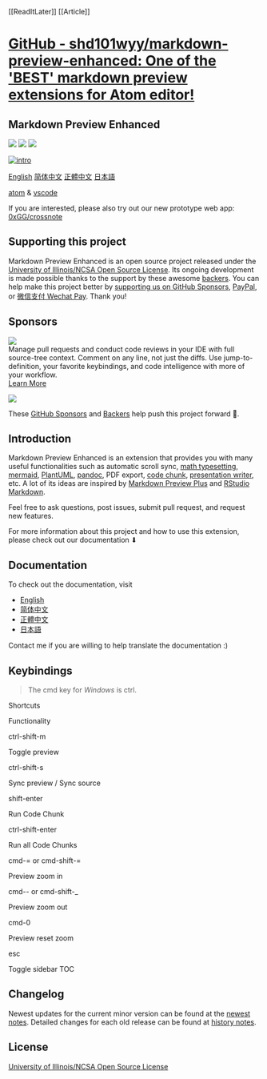 [[ReadItLater]] [[Article]]

# [GitHub - shd101wyy/markdown-preview-enhanced: One of the 'BEST' markdown preview extensions for Atom editor!](https://github.com/shd101wyy/markdown-preview-enhanced)

## Markdown Preview Enhanced

[![](https://camo.githubusercontent.com/911cc66cbe5fabca33e3d18c2b5417a457c09b6a144146ea4b8fe7d7b4802ad9/68747470733a2f2f696d672e736869656c64732e696f2f6769746875622f7461672f7368643130317779792f6d61726b646f776e2d707265766965772d656e68616e6365642e737667)](https://github.com/shd101wyy/markdown-preview-enhanced/releases) [![](https://camo.githubusercontent.com/fd1575088175d7ccba1c45bc694c5a0680104f1e0b06c145ee77a7100e1be60f/68747470733a2f2f696d672e736869656c64732e696f2f61706d2f646d2f6d61726b646f776e2d707265766965772d656e68616e6365642e737667)](https://github.com/shd101wyy/markdown-preview-enhanced) [![](https://camo.githubusercontent.com/34681be6354fed520a971d310917e9cddadfe1b576f793eefbb648b275356717/68747470733a2f2f696d672e736869656c64732e696f2f6769746875622f73746172732f7368643130317779792f6d61726b646f776e2d707265766965772d656e68616e6365642e7376673f7374796c653d736f6369616c266c6162656c3d53746172)](https://github.com/shd101wyy/markdown-preview-enhanced)

[![intro](https://user-images.githubusercontent.com/1908863/28227953-eb6eefa4-68a1-11e7-8769-96ea83facf3b.png)](https://user-images.githubusercontent.com/1908863/28227953-eb6eefa4-68a1-11e7-8769-96ea83facf3b.png)

[English](https://shd101wyy.github.io/markdown-preview-enhanced/#/) [简体中文](https://shd101wyy.github.io/markdown-preview-enhanced/#/zh-cn/) [正體中文](https://shd101wyy.github.io/markdown-preview-enhanced/#/zh-tw/) [日本語](https://shd101wyy.github.io/markdown-preview-enhanced/#/ja-jp/)   

[atom](https://atom.io/packages/markdown-preview-enhanced) & [vscode](https://marketplace.visualstudio.com/items?itemName=shd101wyy.markdown-preview-enhanced)

If you are interested, please also try out our new prototype web app: [0xGG/crossnote](https://github.com/0xGG/crossnote)

## Supporting this project

Markdown Preview Enhanced is an open source project released under the [University of Illinois/NCSA Open Source License](https://github.com/shd101wyy/markdown-preview-enhanced/blob/master/LICENSE.md). Its ongoing development is made possible thanks to the support by these awesome [backers](https://shd101wyy.github.io/markdown-preview-enhanced/#/backers). You can help make this project better by [supporting us on GitHub Sponsors](https://github.com/sponsors/shd101wyy), [PayPal](https://shd101wyy.github.io/markdown-preview-enhanced/#/paypal), or [微信支付 Wechat Pay](https://shd101wyy.github.io/markdown-preview-enhanced/#/wechat). Thank you!

## Sponsors

[![](https://camo.githubusercontent.com/63e449842e24e0b811539e230f632279627cbcfafec20f8faeea7b0934131751/68747470733a2f2f616c742d696d616765732e636f646573747265616d2e636f6d2f636f646573747265616d5f6c6f676f5f7368643130317779792d6d61726b646f776e2e706e67)](https://sponsorlink.codestream.com/?utm_source=vscmarket&utm_campaign=shd101wyy-markdown&utm_medium=banner "Try CodeStream")  
Manage pull requests and conduct code reviews in your IDE with full source-tree context. Comment on any line, not just the diffs. Use jump-to-definition, your favorite keybindings, and code intelligence with more of your workflow.  
[Learn More](https://sponsorlink.codestream.com/?utm_source=vscmarket&utm_campaign=shd101wyy-markdown&utm_medium=banner "Try CodeStream")

  
[![](https://camo.githubusercontent.com/c1233fa685e4210ca62c7c5fbb49c696d036972aa99334afeaa517195e2987cd/68747470733a2f2f6769746875622e626c6f672f77702d636f6e74656e742f75706c6f6164732f323031392f30352f6d6f6e612d68656172742d66656174757265642e706e673f)](https://github.com/sponsors/shd101wyy)

These [GitHub Sponsors](https://github.com/sponsors/shd101wyy#sponsors) and [Backers](https://shd101wyy.github.io/markdown-preview-enhanced/#/backers) help push this project forward 🎉.

## Introduction

Markdown Preview Enhanced is an extension that provides you with many useful functionalities such as automatic scroll sync, [math typesetting](https://shd101wyy.github.io/markdown-preview-enhanced/#/math), [mermaid](https://shd101wyy.github.io/markdown-preview-enhanced/#/diagrams?id=mermaid), [PlantUML](https://shd101wyy.github.io/markdown-preview-enhanced/#/diagrams?id=plantuml), [pandoc](https://shd101wyy.github.io/markdown-preview-enhanced/#/pandoc), PDF export, [code chunk](https://shd101wyy.github.io/markdown-preview-enhanced/#/code-chunk), [presentation writer](https://rawgit.com/shd101wyy/markdown-preview-enhanced/master/docs/presentation-intro.html), etc. A lot of its ideas are inspired by [Markdown Preview Plus](https://github.com/atom-community/markdown-preview-plus) and [RStudio Markdown](http://rmarkdown.rstudio.com/).

Feel free to ask questions, post issues, submit pull request, and request new features.

For more information about this project and how to use this extension, please check out our documentation ⬇︎

## Documentation

To check out the documentation, visit

-   [English](https://shd101wyy.github.io/markdown-preview-enhanced/#/)
-   [简体中文](https://shd101wyy.github.io/markdown-preview-enhanced/#/zh-cn/)
-   [正體中文](https://shd101wyy.github.io/markdown-preview-enhanced/#/zh-tw/)
-   [日本語](https://shd101wyy.github.io/markdown-preview-enhanced/#/ja-jp/)

Contact me if you are willing to help translate the documentation :)

## Keybindings

> The cmd key for _Windows_ is ctrl.

Shortcuts

Functionality

ctrl-shift-m

Toggle preview

ctrl-shift-s

Sync preview / Sync source

shift-enter

Run Code Chunk

ctrl-shift-enter

Run all Code Chunks

cmd-= or cmd-shift-=

Preview zoom in

cmd-- or cmd-shift-_

Preview zoom out

cmd-0

Preview reset zoom

esc

Toggle sidebar TOC

## Changelog

Newest updates for the current minor version can be found at the [newest notes](https://shd101wyy.github.io/markdown-preview-enhanced/#/newest). Detailed changes for each old release can be found at [history notes](https://shd101wyy.github.io/markdown-preview-enhanced/#/history).

## License

[University of Illinois/NCSA Open Source License](https://github.com/shd101wyy/markdown-preview-enhanced/blob/master/LICENSE.md)